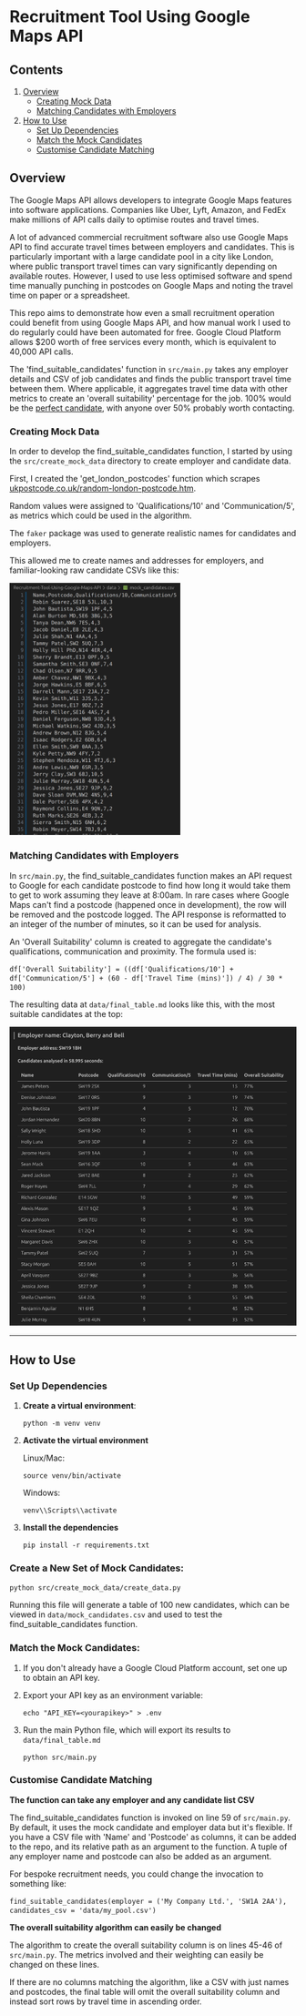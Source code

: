 # Recruitment Tool Using Google Maps API

## Contents
1. [Overview](#overview)
   - [Creating Mock Data](#creating-mock-data)
   - [Matching Candidates with Employers](#matching-candidates-with-employers)
2. [How to Use](#how-to-use)
   - [Set Up Dependencies](#set-up-dependencies)
   - [Match the Mock Candidates](#match-the-mock-candidates)
   - [Customise Candidate Matching](#customise-candidate-matching)


## Overview

The Google Maps API allows developers to integrate Google Maps features into software applications. Companies like Uber, Lyft, Amazon, and FedEx make millions of API calls daily to optimise routes and travel times.

A lot of advanced commercial recruitment software also use Google Maps API to find accurate travel times between employers and candidates. This is particularly important with a large candidate pool in a city like London, where public transport travel times can vary significantly depending on available routes. However, I used to use less optimised software and spend time manually punching in postcodes on Google Maps and noting the travel time on paper or a spreadsheet.

This repo aims to demonstrate how even a small recruitment operation could benefit from using Google Maps API, and how manual work I used to do regularly could have been automated for free. Google Cloud Platform allows $200 worth of free services every month, which is equivalent to 40,000 API calls.

The 'find_suitable_candidates' function in `src/main.py` takes any employer details and CSV of job candidates and finds the public transport travel time between them. Where applicable, it aggregates travel time data with other metrics to create an 'overall suitability' percentage for the job. 100% would be the [perfect candidate](https://www.linkedin.com/in/tom-bracey-256337252/), with anyone over 50% probably worth contacting.

### Creating Mock Data

In order to develop the find_suitable_candidates function, I started by using the `src/create_mock_data` directory to create employer and candidate data.

First, I created the 'get_london_postcodes' function which scrapes [ukpostcode.co.uk/random-london-postcode.htm](https://www.ukpostcode.co.uk/random-london-postcode.htm).

Random values were assigned to 'Qualifications/10' and 'Communication/5', as metrics which could be used in the algorithm.

The `faker` package was used to generate realistic names for candidates and employers.

This allowed me to create names and addresses for employers, and familiar-looking raw candidate CSVs like this:

<img src="data/images/inital_csv.png" width="300">

### Matching Candidates with Employers

In `src/main.py`, the find_suitable_candidates function makes an API request to Google for each candidate postcode to find how long it would take them to get to work assuming they leave at 8:00am. In rare cases where Google Maps can't find a postcode (happened once in development), the row will be removed and the postcode logged. The API response is reformatted to an integer of the number of minutes, so it can be used for analysis.

An 'Overall Suitability' column is created to aggregate the candidate's qualifications, communication and proximity. The formula used is:
```
df['Overall Suitability'] = ((df['Qualifications/10'] + df['Communication/5'] + (60 - df['Travel Time (mins)']) / 4) / 30 * 100)
```
The resulting data at `data/final_table.md` looks like this, with the most suitable candidates at the top:

<img src="data/images/final_table.png" width="650">

---
## How to Use

### Set Up Dependencies

1. **Create a virtual environment**:
    ```
    python -m venv venv
    ```
2. **Activate the virtual environment**

    Linux/Mac:
    ```
    source venv/bin/activate
    ```

    Windows:
    ```
    venv\\Scripts\\activate
    ```
3. **Install the dependencies**
    ```
    pip install -r requirements.txt
    ```

### Create a New Set of Mock Candidates:
```
python src/create_mock_data/create_data.py
```

Running this file will generate a table of 100 new candidates, which can be viewed in `data/mock_candidates.csv` and used to test the find_suitable_candidates function.

### Match the Mock Candidates:

1. If you don't already have a Google Cloud Platform account, set one up to obtain an API key.
2. Export your API key as an environment variable:
    ```
    echo "API_KEY=<yourapikey>" > .env
    ```

3. Run the main Python file, which will export its results to `data/final_table.md`
    ```
    python src/main.py
    ```

### Customise Candidate Matching

**The function can take any employer and any candidate list CSV**

The find_suitable_candidates function is invoked on line 59 of `src/main.py`. By default, it uses the mock candidate and employer data but it's flexible. If you have a CSV file with 'Name' and 'Postcode' as columns, it can be added to the repo, and its relative path as an argument to the function. A tuple of any employer name and postcode can also be added as an argument.

For bespoke recruitment needs, you could change the invocation to something like:
```
find_suitable_candidates(employer = ('My Company Ltd.', 'SW1A 2AA'), candidates_csv = 'data/my_pool.csv')
```

**The overall suitability algorithm can easily be changed**

The algorithm to create the overall suitability column is on lines 45-46 of `src/main.py`. The metrics involved and their weighting can easily be changed on these lines.

If there are no columns matching the algorithm, like a CSV with just names and postcodes, the final table will omit the overall suitability column and instead sort rows by travel time in ascending order.
